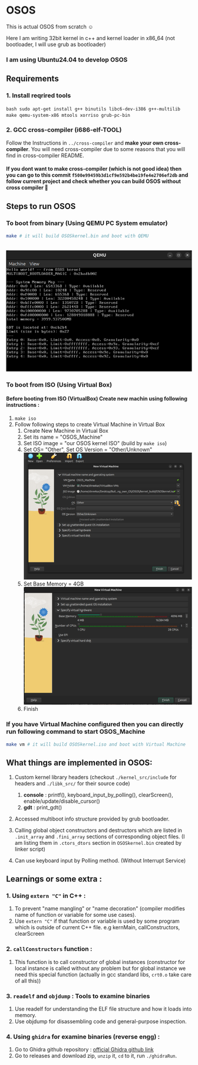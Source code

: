 # OSOS
This is actual OSOS from scratch ☺️

Here I am writing 32bit kernel in c++ and kernel loader in x86_64 (not bootloader, I will use grub as bootloader)

### I am using Ubuntu24.04 to develop OSOS
## Requirements 
### 1. Install reqrired tools
`bash
sudo apt-get install g++ binutils libc6-dev-i386 g++-multilib make qemu-system-x86 mtools xorriso grub-pc-bin
` 
### 2. GCC cross-compiler (i686-elf-TOOL)
Follow the Instructions in `../cross-compiler` and **make your own cross-compiler**. You will need cross-compiler due to some reasons that you will find in cross-compiler README.

#### If you dont want to make cross-compiler (which is not good idea) then you can go to this commit `f500e99459b3d1cf9e592b4be19fe4e2706ef2db` and follow current project and check whether you can build OSOS without cross compiler 🙂

## Steps to run OSOS
### To boot from binary (Using QEMU PC System emulator)
```bash
make # it will build OSOSkernel.bin and boot with QEMU 
```
<br> <img src="./ScreenShots/image1.png" width="600" alt="Running OSOS on QEMU"> <br>

### To boot from ISO (Using Virtual Box)
#### Before booting from ISO (VirtualBox) Create new machin using following instructions :
1. `make iso`
2.  Follow following steps to create Virtual Machine in Virtual Box
    1. Create New Machine in Virtual Box
    2. Set its name = "OSOS_Machine"
    3. Set ISO image = "our OSOS kernel ISO" (build by `make iso`)
    4. Set OS= "Other", Set OS Version = "Other/Unknown"
    <br> <img src="./ScreenShots/image2.png" width="600" alt="OS and Version Settings"> <br>
    5. Set Base Memory = 4GB
    <br> <img src="./ScreenShots/image3.png" width="600" alt="Base Memory Setting"> <br>
    6. Finish
### If you have Virtual Machine configured then you can directly run following command to start OSOS_Machine
```bash
make vm # it will build OSOSkernel.iso and boot with Virtual Machine
```


## What things are implemented in OSOS:
1. Custom kernel library headers (checkout `./kernel_src/include` for headers and `./libk_src/` for their source code)
    1. **console** : printf(), keyboard_input_by_polling(), clearScreen(), enable/update/disable_cursor()
    2. **gdt** : print_gdt()

2. Accessed multiboot info structure provided by grub bootloader.
3. Calling global object constructors and destructors which are listed in `.init_array` and `.fini_array` sections of corresponding object files. (I am listing them in `.ctors_dtors` section in `OSOSkernel.bin` created by linker script)
4. Can use keyboard input by Polling method. (Without Interrupt Service)

## Learnings or some extra :
### 1. Using `extern "C"` in C++ :
1. To prevent "name mangling" or "name decoration" (compiler modifies name of function or variable for some use cases).
2. Use `extern "C"` if that function or variable is used by some program which is outside of current C++ file. e.g kernMain, callConstructors, clearScreen
### 2. `callConstructors` function :
1. This function is to call constructor of global instances (constructor for local instance is called without any problem but for global instance we need this special function (actually in gcc standard libs, `crt0.o` take care of all this))
### 3.  `readelf` and `objdump` : Tools to examine binaries
1. Use readelf for understanding the ELF file structure and how it loads into memory. 
2. Use objdump for disassembling code and general-purpose inspection.
### 4. Using `ghidra` for examine binaries (reverse engg) :
1. Go to Ghidra github repository : [official Ghidra github link](https://github.com/NationalSecurityAgency/ghidra)
2. Go to releases and download zip, `unzip` it, `cd` to it, run `./ghidraRun`. 